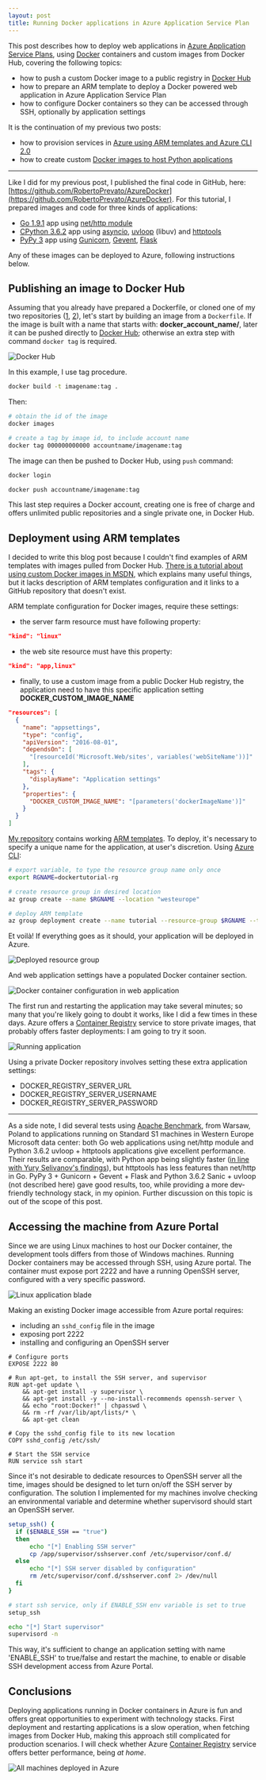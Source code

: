 ```yaml
---
layout: post
title: Running Docker applications in Azure Application Service Plan
---
```


This post describes how to deploy web applications in [Azure Application Service Plans](https://docs.microsoft.com/en-us/azure/app-service/azure-web-sites-web-hosting-plans-in-depth-overview), using [Docker](https://www.docker.com) containers and custom images from Docker Hub, covering the following topics: 
* how to push a custom Docker image to a public registry in [Docker Hub](https://hub.docker.com)
* how to prepare an ARM template to deploy a Docker powered web application in Azure Application Service Plan
* how to configure Docker containers so they can be accessed through SSH, optionally by application settings

 It is the continuation of my previous two posts:
* how to provision services in [Azure using ARM templates and Azure CLI 2.0](https://robertoprevato.github.io/How-to-provision-Azure-resources-using-Azure-CLI-and-ARM-templates/)
* how to create custom [Docker images to host Python applications](https://robertoprevato.github.io/How-to-run-PyPy-powered-web-apps-in-Docker/)

---

Like I did for my previous post, I published the final code in GitHub, here: [https://github.com/RobertoPrevato/AzureDocker](https://github.com/RobertoPrevato/AzureDocker). For this tutorial, I prepared images and code for three kinds of applications:
* [Go 1.9.1](https://golang.org) app using [net/http module](https://golang.org/pkg/net/http/)
* [CPython 3.6.2](https://www.python.org) app using [asyncio](https://docs.python.org/3/library/asyncio.html), [uvloop](https://magic.io/blog/uvloop-blazing-fast-python-networking/) (libuv) and [httptools](https://github.com/MagicStack/httptools)
* [PyPy 3](http://pypy.org) app using [Gunicorn](http://gunicorn.org), [Gevent](http://sdiehl.github.io/gevent-tutorial/#greenlets), [Flask](http://flask.pocoo.org)

Any of these images can be deployed to Azure, following instructions below. 

## Publishing an image to Docker Hub
Assuming that you already have prepared a Dockerfile, or cloned one of my two repositories ([1](https://github.com/RobertoPrevato/PyDocker), [2](https://github.com/RobertoPrevato/AzureDocker)), let's start by building an image from a `Dockerfile`. If the image is built with a name that starts with: **docker_account_name/**, later it can be pushed directly to [Docker Hub](https://hub.docker.com); otherwise an extra step with command `docker tag` is required.

![Docker Hub](https://robertoprevato.github.io/images/posts/azuredocker/docker-hub-account.png)

In this example, I use tag procedure.
```bash
docker build -t imagename:tag .
```

Then:
```bash
# obtain the id of the image
docker images

# create a tag by image id, to include account name
docker tag 000000000000 accountname/imagename:tag
```

The image can then be pushed to Docker Hub, using `push` command:

```bash
docker login

docker push accountname/imagename:tag
```

This last step requires a Docker account, creating one is free of charge and offers unlimited public repositories and a single private one, in Docker Hub.

## Deployment using ARM templates
I decided to write this blog post because I couldn't find examples of ARM templates with images pulled from Docker Hub. [There is a tutorial about using custom Docker images in MSDN](https://docs.microsoft.com/en-us/azure/app-service/containers/tutorial-custom-docker-image), which explains many useful things, but it lacks description of ARM templates configuration and it links to a GitHub repository that doesn't exist.

ARM template configuration for Docker images, require these settings:
* the server farm resource must have following property:
```json
"kind": "linux"
```
* the web site resource must have this property:
```json
"kind": "app,linux"
```
* finally, to use a custom image from a public Docker Hub registry, the application need to have this specific application setting **DOCKER_CUSTOM_IMAGE_NAME**

```json
"resources": [
  {
    "name": "appsettings",
    "type": "config",
    "apiVersion": "2016-08-01",
    "dependsOn": [
      "[resourceId('Microsoft.Web/sites', variables('webSiteName'))]"
    ],
    "tags": {
      "displayName": "Application settings"
    },
    "properties": {
      "DOCKER_CUSTOM_IMAGE_NAME": "[parameters('dockerImageName')]"
    }
  }
]
```

[My repository](https://github.com/RobertoPrevato/AzureDocker) contains working [ARM templates](https://github.com/RobertoPrevato/AzureDocker/blob/master/PythonUvloopHttpTools/arm/azuredeploy.json). To deploy, it's necessary to specify a unique name for the application, at user's discretion. Using [Azure CLI](https://robertoprevato.github.io/How-to-provision-Azure-resources-using-Azure-CLI-and-ARM-templates/):

```bash
# export variable, to type the resource group name only once
export RGNAME=dockertutorial-rg

# create resource group in desired location
az group create --name $RGNAME --location "westeurope"

# deploy ARM template
az group deployment create --name tutorial --resource-group $RGNAME --template-file azuredeploy.json --parameters applicationName=UNIQUE_APP_NAME
```

Et voilà! If everything goes as it should, your application will be deployed in Azure.

![Deployed resource group](https://robertoprevato.github.io/images/posts/azuredocker/docker-tutorial-rg.png)

And web application settings have a populated Docker container section.

![Docker container configuration in web application](https://robertoprevato.github.io/images/posts/azuredocker/azure-docker-container.png)

The first run and restarting the application may take several minutes; so many that you're likely going to doubt it works, like I did a few times in these days. Azure offers a [Container Registry](https://azure.microsoft.com/en-us/services/container-registry/) service to store private images, that probably offers faster deployments: I am going to try it soon.

![Running application](https://robertoprevato.github.io/images/posts/azuredocker/azure-working-web.png)

Using a private Docker repository involves setting these extra application settings:
* DOCKER_REGISTRY_SERVER_URL
* DOCKER_REGISTRY_SERVER_USERNAME
* DOCKER_REGISTRY_SERVER_PASSWORD

---

As a side note, I did several tests using [Apache Benchmark](http://httpd.apache.org/docs/current/programs/ab.html), from Warsaw, Poland to applications running on Standard S1 machines in Western Europe Microsoft data center: both Go web applications using net/http module and Python 3.6.2 uvloop + httptools applications give excellent performance. Their results are comparable, with Python app being slightly faster ([in line with Yury Selivanov's findings](https://magic.io/blog/uvloop-blazing-fast-python-networking/)), but httptools has less features than net/http in Go. PyPy 3 + Gunicorn + Gevent + Flask and Python 3.6.2 Sanic + uvloop (not described here) gave good results, too, while providing a more dev-friendly technology stack, in my opinion. Further discussion on this topic is out of the scope of this post.

## Accessing the machine from Azure Portal

Since we are using Linux machines to host our Docker container, the development tools differs from those of Windows machines. Running Docker containers may be accessed through SSH, using Azure portal. The container must expose port 2222 and have a running OpenSSH server, configured with a very specific password.

![Linux application blade](https://robertoprevato.github.io/images/posts/azuredocker/docker-app-blade.png)

Making an existing Docker image accessible from Azure portal requires:
* including an `sshd_config` file in the image
* exposing port 2222
* installing and configuring an OpenSSH server

```docker
# Configure ports
EXPOSE 2222 80

# Run apt-get, to install the SSH server, and supervisor
RUN apt-get update \ 
    && apt-get install -y supervisor \
    && apt-get install -y --no-install-recommends openssh-server \
    && echo "root:Docker!" | chpasswd \
    && rm -rf /var/lib/apt/lists/* \
    && apt-get clean

# Copy the sshd_config file to its new location
COPY sshd_config /etc/ssh/

# Start the SSH service
RUN service ssh start
```

Since it's not desirable to dedicate resources to OpenSSH server all the time, images should be designed to let turn on/off the SSH server by configuration. The solution I implemented for my machines involve checking an environmental variable and determine whether supervisord should start an OpenSSH server.

```bash
setup_ssh() {
  if ($ENABLE_SSH == "true")
  then
      echo "[*] Enabling SSH server"
      cp /app/supervisor/sshserver.conf /etc/supervisor/conf.d/
  else
      echo "[*] SSH server disabled by configuration"
      rm /etc/supervisor/conf.d/sshserver.conf 2> /dev/null
  fi
}

# start ssh service, only if ENABLE_SSH env variable is set to true
setup_ssh

echo "[*] Start supervisor"
supervisord -n
```

This way, it's sufficient to change an application setting with name 'ENABLE_SSH' to true/false and restart the machine, to enable or disable SSH development access from Azure Portal.

## Conclusions
Deploying applications running in Docker containers in Azure is fun and offers great opportunities to experiment with technology stacks. First deployment and restarting applications is a slow operation, when fetching images from Docker Hub, making this approach still complicated for production scenarios. I will check whether Azure [Container Registry](https://azure.microsoft.com/en-us/services/container-registry/) service offers better performance, being *at home*.

![All machines deployed in Azure](https://robertoprevato.github.io/images/posts/azuredocker/azure-tutorial-rg-demo-apps.png)
